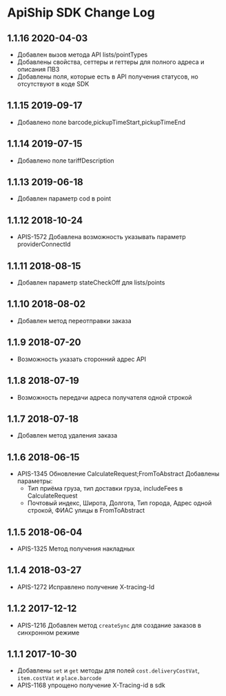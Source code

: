 ApiShip SDK Change Log
==========================

1.1.16 2020-04-03
--------------------
- Добавлен вызов метода API lists/pointTypes
- Добавлены свойства, сеттеры и геттеры для полного адреса и описания ПВЗ
- Добавлены поля, которые есть в API получения статусов, но отсутствуют в коде SDK

1.1.15 2019-09-17
--------------------
- Добавлено поле barcode,pickupTimeStart,pickupTimeEnd

1.1.14 2019-07-15
--------------------
- Добавлено поле tariffDescription

1.1.13 2019-06-18
--------------------
- Добавлен параметр cod в point

1.1.12 2018-10-24
--------------------
- APIS-1572 Добавлена возможность указывать параметр providerConnectId

1.1.11 2018-08-15
--------------------
- Добавлен параметр stateCheckOff для lists/points

1.1.10 2018-08-02
--------------------
- Добавлен метод переотправки заказа

1.1.9 2018-07-20
--------------------
- Возможность указать сторонний адрес API

1.1.8 2018-07-19
--------------------
- Возможность передачи адреса получателя одной строкой

1.1.7 2018-07-18
--------------------
- Добавлен метод удаления заказа

1.1.6 2018-06-15
--------------------
- APIS-1345 Обновление CalculateRequest;FromToAbstract
  Добавлены параметры: 
    - Тип приёма груза, тип доставки груза, includeFees в CalculateRequest
    - Почтовый индекс, Широта, Долгота, Тип города, Адрес одной строкой, ФИАС улицы в FromToAbstract

1.1.5 2018-06-04
--------------------
- APIS-1325 Метод получения накладных

1.1.4 2018-03-27
--------------------
- APIS-1272 Исправлено получение X-tracing-Id 

1.1.2 2017-12-12
--------------------
- APIS-1216 Добавлен метод `createSync` для создание заказов в синхронном режиме 

1.1.1 2017-10-30
--------------------
- Добавлены `set` и `get` методы для полей `cost.deliveryCostVat`, `item.costVat` и `place.barcode`
- APIS-1168 упрощено получение X-Tracing-id в sdk 
